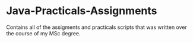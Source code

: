 # Java-Practicals-Assignments
Contains all of the assigments and practicals scripts that was written over the course of my MSc degree.

